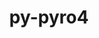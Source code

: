 ---
title: "py-pyro4"
layout: cache
categories: [package, develop-2023-12-17]
meta: {"versions": ["4.81"], "compilers": ["gcc@=11.4.0", "gcc@=9.4.0", "oneapi@=2023.2.0"], "oss": ["ubuntu20.04"], "platforms": ["linux"], "targets": ["neoverse_v1", "ppc64le", "x86_64_v3"], "stacks": ["e4s", "e4s-neoverse_v1", "e4s-oneapi", "e4s-power", "root"], "num_specs": 4, "num_specs_by_stack": {"root": 4, "e4s-neoverse_v1": 1, "e4s-power": 1, "e4s": 1, "e4s-oneapi": 1}}
spec_details: [{"hash": "b62jykg6kvbxnuuiwmmttiboxuzpm3ol", "compiler": "gcc@=11.4.0", "versions": ["4.81"], "os": "ubuntu20.04", "platform": "linux", "target": "neoverse_v1", "variants": ["build_system=python_pip"], "stacks": ["root", "e4s-neoverse_v1"], "size": "-", "tarball": "https://binaries.spack.io/releases/develop-2023-12-17/build_cache/linux-ubuntu20.04-neoverse_v1/gcc-11.4.0/py-pyro4-4.81/linux-ubuntu20.04-neoverse_v1-gcc-11.4.0-py-pyro4-4.81-b62jykg6kvbxnuuiwmmttiboxuzpm3ol.spack"}, {"hash": "hfwrm6eyjjddonhgxkwctm3lsn3oftc6", "compiler": "gcc@=9.4.0", "versions": ["4.81"], "os": "ubuntu20.04", "platform": "linux", "target": "ppc64le", "variants": ["build_system=python_pip"], "stacks": ["root", "e4s-power"], "size": "-", "tarball": "https://binaries.spack.io/releases/develop-2023-12-17/build_cache/linux-ubuntu20.04-ppc64le/gcc-9.4.0/py-pyro4-4.81/linux-ubuntu20.04-ppc64le-gcc-9.4.0-py-pyro4-4.81-hfwrm6eyjjddonhgxkwctm3lsn3oftc6.spack"}, {"hash": "wslgig4byzqppaodfkwmpqye2dqin4xx", "compiler": "gcc@=11.4.0", "versions": ["4.81"], "os": "ubuntu20.04", "platform": "linux", "target": "x86_64_v3", "variants": ["build_system=python_pip"], "stacks": ["e4s", "root"], "size": "-", "tarball": "https://binaries.spack.io/releases/develop-2023-12-17/build_cache/linux-ubuntu20.04-x86_64_v3/gcc-11.4.0/py-pyro4-4.81/linux-ubuntu20.04-x86_64_v3-gcc-11.4.0-py-pyro4-4.81-wslgig4byzqppaodfkwmpqye2dqin4xx.spack"}, {"hash": "jh4lxnhsymv4jfcm6ysl6wgg4sqvtlwn", "compiler": "oneapi@=2023.2.0", "versions": ["4.81"], "os": "ubuntu20.04", "platform": "linux", "target": "x86_64_v3", "variants": ["build_system=python_pip"], "stacks": ["root", "e4s-oneapi"], "size": "-", "tarball": "https://binaries.spack.io/releases/develop-2023-12-17/build_cache/linux-ubuntu20.04-x86_64_v3/oneapi-2023.2.0/py-pyro4-4.81/linux-ubuntu20.04-x86_64_v3-oneapi-2023.2.0-py-pyro4-4.81-jh4lxnhsymv4jfcm6ysl6wgg4sqvtlwn.spack"}]
---